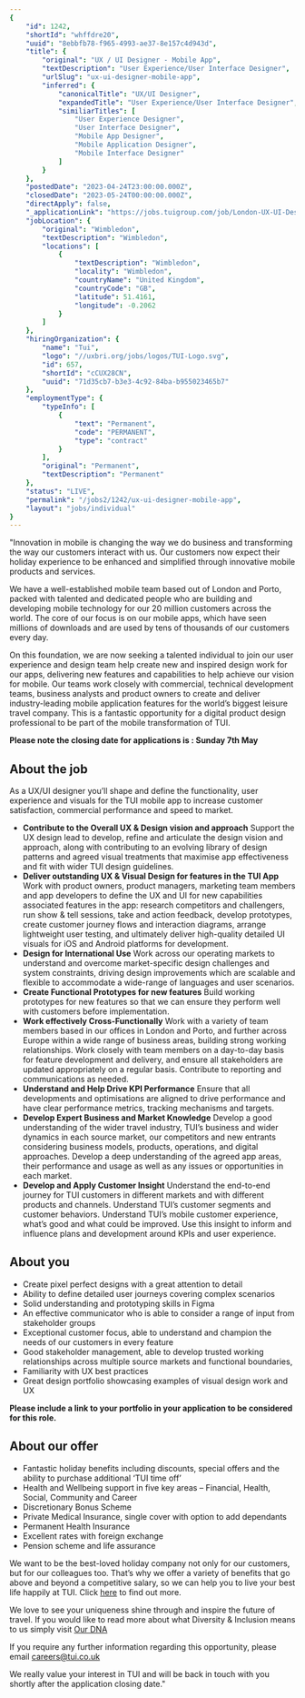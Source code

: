 ```yaml
---
{
	"id": 1242,
	"shortId": "whffdre20",
	"uuid": "8ebbfb78-f965-4993-ae37-8e157c4d943d",
	"title": {
		"original": "UX / UI Designer - Mobile App",
		"textDescription": "User Experience/User Interface Designer",
		"urlSlug": "ux-ui-designer-mobile-app",
		"inferred": {
			"canonicalTitle": "UX/UI Designer",
			"expandedTitle": "User Experience/User Interface Designer",
			"similiarTitles": [
				"User Experience Designer",
				"User Interface Designer",
				"Mobile App Designer",
				"Mobile Application Designer",
				"Mobile Interface Designer"
			]
		}
	},
	"postedDate": "2023-04-24T23:00:00.000Z",
	"closedDate": "2023-05-24T00:00:00.000Z",
	"directApply": false,
	"_applicationLink": "https://jobs.tuigroup.com/job/London-UX-UI-Designer-Mobile-App-E1W-1UN/913303001",
	"jobLocation": {
		"original": "Wimbledon",
		"textDescription": "Wimbledon",
		"locations": [
			{
				"textDescription": "Wimbledon",
				"locality": "Wimbledon",
				"countryName": "United Kingdom",
				"countryCode": "GB",
				"latitude": 51.4161,
				"longitude": -0.2062
			}
		]
	},
	"hiringOrganization": {
		"name": "Tui",
		"logo": "//uxbri.org/jobs/logos/TUI-Logo.svg",
		"id": 657,
		"shortId": "cCUX28CN",
		"uuid": "71d35cb7-b3e3-4c92-84ba-b955023465b7"
	},
	"employmentType": {
		"typeInfo": [
			{
				"text": "Permanent",
				"code": "PERMANENT",
				"type": "contract"
			}
		],
		"original": "Permanent",
		"textDescription": "Permanent"
	},
	"status": "LIVE",
	"permalink": "/jobs2/1242/ux-ui-designer-mobile-app",
	"layout": "jobs/individual"
}
---
```

<p>"Innovation in mobile is changing the way we do business and transforming the way our customers interact with us. Our customers now expect their holiday experience to be enhanced and simplified through innovative mobile products and services. </p>
<p>We have a well-established mobile team based out of London and Porto, packed with talented and dedicated people who are building and developing mobile technology for our 20 million customers across the world.  The core of our focus is on our mobile apps, which have seen millions of downloads and are used by tens of thousands of our customers every day.</p>
<p>On this foundation, we are now seeking a talented individual to join our user experience and design team help create new and inspired design work for our apps, delivering new features and capabilities to help achieve our vision for mobile.  Our teams work closely with commercial, technical development teams, business analysts and product owners to create and deliver industry-leading mobile application features for the world’s biggest leisure travel company. This is a fantastic opportunity for a digital product design professional to be part of the mobile transformation of TUI.</p>
<p><strong>Please note the closing date for applications is : Sunday 7th May</strong></p>
<h2 id="about-the-job">About the job</h2>
<p>As a UX/UI designer you’ll shape and define the functionality, user experience and visuals for the TUI mobile app to increase customer satisfaction, commercial performance and speed to market.</p>
<ul>
<li><strong>Contribute to the Overall UX &amp; Design vision and approach</strong> Support the UX design lead to develop, refine and articulate the design vision and approach, along with contributing to an evolving library of design patterns and agreed visual treatments that maximise app effectiveness and fit with wider TUI design guidelines.</li>
<li><strong>Deliver outstanding UX &amp; Visual Design for features in the TUI App</strong>
Work with product owners, product managers, marketing team members and app developers to define the UX and UI for new capabilities associated features in the app: research competitors and challengers, run show &amp; tell sessions, take and action feedback, develop prototypes, create customer journey flows and interaction diagrams, arrange lightweight user testing, and ultimately deliver high-quality detailed UI visuals for iOS and Android platforms for development. </li>
<li><strong>Design for International Use</strong>
Work across our operating markets to understand and overcome market-specific design challenges and system constraints, driving design improvements which are scalable and flexible to accommodate a wide-range of languages and user scenarios.</li>
<li><strong>Create Functional Prototypes for new features</strong>
Build working prototypes for new features so that we can ensure they perform well with customers before implementation. </li>
<li><strong>Work effectively Cross-Functionally</strong>
Work with a variety of team members based in our offices in London and Porto, and further across Europe within a wide range of business areas, building strong working relationships.  Work closely with team members on a day-to-day basis for feature development and delivery, and ensure all stakeholders are updated appropriately on a regular basis.  Contribute to reporting and communications as needed.</li>
<li><strong>Understand and Help Drive KPI Performance</strong>
Ensure that all developments and optimisations are aligned to drive performance and have clear performance metrics, tracking mechanisms and targets.  </li>
<li><strong>Develop Expert Business and Market Knowledge</strong>
Develop a good understanding of the wider travel industry, TUI’s business and wider dynamics in each source market, our competitors and new entrants considering business models, products, operations, and digital approaches.  Develop a deep understanding of the agreed app areas, their performance and usage as well as any issues or opportunities in each market.</li>
<li><strong>Develop and Apply Customer Insight</strong>
Understand the end-to-end journey for TUI customers in different markets and with different products and channels.  Understand TUI’s customer segments and customer behaviors.  Understand TUI’s mobile customer experience, what’s good and what could be improved.  Use this insight to inform and influence plans and development around KPIs and user experience.</li>
</ul>
<h2 id="about-you">About you</h2>
<ul>
<li>Create pixel perfect designs with a great attention to detail</li>
<li>Ability to define detailed user journeys covering complex scenarios</li>
<li>Solid understanding and prototyping skills in Figma</li>
<li>An effective communicator who is able to consider a range of input from stakeholder groups</li>
<li>Exceptional customer focus, able to understand and champion the needs of our customers in every feature</li>
<li>Good stakeholder management, able to develop trusted working relationships across multiple source markets and functional boundaries, </li>
<li>Familiarity with UX best practices</li>
<li>Great design portfolio showcasing examples of visual design work and UX</li>
</ul>
<p><strong>Please include a link to your portfolio in your application to be considered for this role.</strong></p>
<h2 id="about-our-offer">About our offer</h2>
<ul>
<li>Fantastic holiday benefits including discounts, special offers and the ability to purchase additional ‘TUI time off’</li>
<li>Health and Wellbeing support in five key areas – Financial, Health, Social, Community and Career</li>
<li>Discretionary Bonus Scheme</li>
<li>Private Medical Insurance, single cover with option to add dependants</li>
<li>Permanent Health Insurance</li>
<li>Excellent rates with foreign exchange</li>
<li>Pension scheme and life assurance</li>
</ul>
<p>We want to be the best-loved holiday company not only for our customers, but for our colleagues too. That’s why we offer a variety of benefits that go above and beyond a competitive salary, so we can help you to live your best life happily at TUI.  Click <a href="https://careers.tuigroup.com/uk/life-balance/">here</a> to find out more.​</p>
<p>We love to see your uniqueness shine through and inspire the future of travel. If you would like to read more about what Diversity &amp; Inclusion means to us simply visit <a href="https://careers.tuigroup.com/our-dna/diversity/">Our DNA</a></p>
<p>If you require any further information regarding this opportunity, please email <a href="mailto:careers@tui.co.uk">careers@tui.co.uk</a></p>
<p>We really value your interest in TUI and will be back in touch with you shortly after the application closing date."</p>

